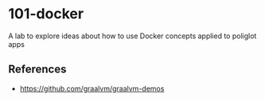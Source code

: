 # 101-docker
A lab to explore ideas about how to use Docker concepts applied to poliglot apps


## References

- https://github.com/graalvm/graalvm-demos
